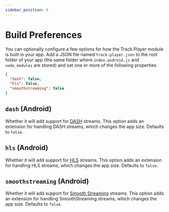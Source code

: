 ```yaml
---
sidebar_position: 6
---
```


# Build Preferences

You can optionally configure a few options for how the Track Player module is built in your app. Add a JSON file named `track-player.json` to the root folder of your app (the same folder where `index.android.js` and `node_modules` are stored) and set one or more of the following properties:

```json
{
  "dash": false,
  "hls": false,
  "smoothstreaming": false
}
```

## `dash` (Android)

Whether it will add support for [DASH](https://en.wikipedia.org/wiki/Dynamic_Adaptive_Streaming_over_HTTP) streams. This option adds an extension for handling DASH streams, which changes the app size. Defaults to `false`.

## `hls` (Android)

Whether it will add support for [HLS](https://en.wikipedia.org/wiki/Adaptive_bitrate_streaming#Apple_HTTP_Live_Streaming_(HLS)) streams. This option adds an extension for handling HLS streams, which changes the app size. Defaults to `false`.

## `smoothstreaming` (Android)

Whether it will add support for [Smooth Streaming](https://en.wikipedia.org/wiki/Adaptive_bitrate_streaming#Microsoft_Smooth_Streaming_(MSS)) streams. This option adds an extension for handling SmoothStreaming streams, which changes the app size. Defaults to `false`.
